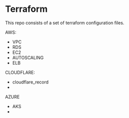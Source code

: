 # Terraform


This repo consists of a set of terraform configuration files.


AWS:
  - VPC
  - RDS
  - EC2
  - AUTOSCALING
  - ELB
  
  
CLOUDFLARE:
  - cloudflare_record
  - 

AZURE
  - AKS
  - 
